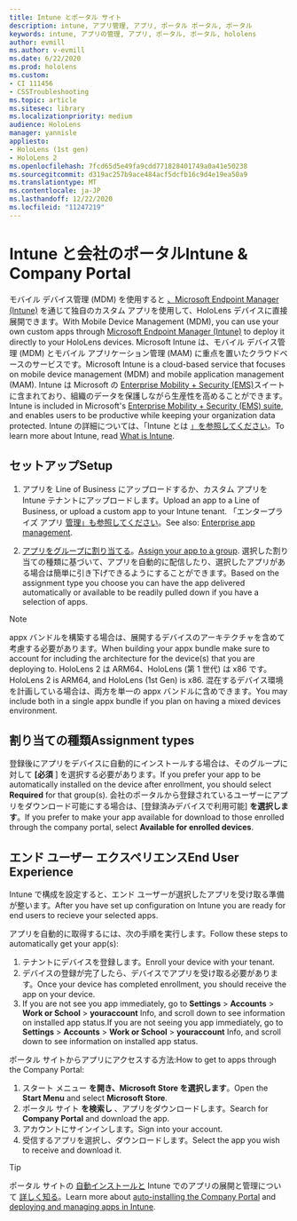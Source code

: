 ```yaml
---
title: Intune とポータル サイト
description: intune, アプリ管理, アプリ, ポータル ポータル, ポータル
keywords: intune, アプリの管理, アプリ, ポータル, ポータル, hololens
author: evmill
ms.author: v-evmill
ms.date: 6/22/2020
ms.prod: hololens
ms.custom:
- CI 111456
- CSSTroubleshooting
ms.topic: article
ms.sitesec: library
ms.localizationpriority: medium
audience: HoloLens
manager: yannisle
appliesto:
- HoloLens (1st gen)
- HoloLens 2
ms.openlocfilehash: 7fcd65d5e49fa9cdd771828401749a0a41e50238
ms.sourcegitcommit: d319ac257b9ace484acf5dcfb16c9d4e19ea50a9
ms.translationtype: MT
ms.contentlocale: ja-JP
ms.lasthandoff: 12/22/2020
ms.locfileid: "11247219"
---
```

# <span data-ttu-id="537d5-104">Intune と会社のポータル</span><span class="sxs-lookup"><span data-stu-id="537d5-104">Intune & Company Portal</span></span>

<span data-ttu-id="537d5-105">モバイル デバイス管理 (MDM) を使用すると [、Microsoft Endpoint Manager (Intune)](https://docs.microsoft.com/intune/windows-holographic-for-business) を通じて独自のカスタム アプリを使用して、HoloLens デバイスに直接展開できます。</span><span class="sxs-lookup"><span data-stu-id="537d5-105">With Mobile Device Management (MDM), you can use your own custom apps through [Microsoft Endpoint Manager (Intune)](https://docs.microsoft.com/intune/windows-holographic-for-business) to deploy it directly to your HoloLens devices.</span></span> <span data-ttu-id="537d5-106">Microsoft Intune は、モバイル デバイス管理 (MDM) とモバイル アプリケーション管理 (MAM) に重点を置いたクラウドベースのサービスです。</span><span class="sxs-lookup"><span data-stu-id="537d5-106">Microsoft Intune is a cloud-based service that focuses on mobile device management (MDM) and mobile application management (MAM).</span></span> <span data-ttu-id="537d5-107">Intune は Microsoft の [Enterprise Mobility + Security (EMS)](https://www.microsoft.com/microsoft-365/enterprise-mobility-security)スイートに含まれており、組織のデータを保護しながら生産性を高めることができます。</span><span class="sxs-lookup"><span data-stu-id="537d5-107">Intune is included in Microsoft's [Enterprise Mobility + Security (EMS) suite](https://www.microsoft.com/microsoft-365/enterprise-mobility-security), and enables users to be productive while keeping your organization data protected.</span></span> <span data-ttu-id="537d5-108">Intune の詳細については、「Intune とは [」を参照してください](https://docs.microsoft.com/mem/intune/fundamentals/what-is-intune)。</span><span class="sxs-lookup"><span data-stu-id="537d5-108">To learn more about Intune, read [What is Intune](https://docs.microsoft.com/mem/intune/fundamentals/what-is-intune).</span></span>

## <span data-ttu-id="537d5-109">セットアップ</span><span class="sxs-lookup"><span data-stu-id="537d5-109">Setup</span></span>

1. <span data-ttu-id="537d5-110">アプリを Line of Business にアップロードするか、カスタム アプリを Intune テナントにアップロードします。</span><span class="sxs-lookup"><span data-stu-id="537d5-110">Upload an app to a Line of Business, or upload a custom app to your Intune tenant.</span></span> <span data-ttu-id="537d5-111">「エンタープライズ アプリ [管理」も参照してください](https://docs.microsoft.com/windows/client-management/mdm/enterprise-app-management)。</span><span class="sxs-lookup"><span data-stu-id="537d5-111">See also: [Enterprise app management](https://docs.microsoft.com/windows/client-management/mdm/enterprise-app-management).</span></span>

2. <span data-ttu-id="537d5-112">[アプリをグループに割り当てる](https://docs.microsoft.com/mem/intune/apps/apps-deploy)。</span><span class="sxs-lookup"><span data-stu-id="537d5-112">[Assign your app to a group](https://docs.microsoft.com/mem/intune/apps/apps-deploy).</span></span> <span data-ttu-id="537d5-113">選択した割り当ての種類に基づいて、アプリを自動的に配信したり、選択したアプリがある場合は簡単に引き下げできるようにすることができます。</span><span class="sxs-lookup"><span data-stu-id="537d5-113">Based on the assignment type you choose you can have the app delivered automatically or available to be readily pulled down if you have a selection of apps.</span></span> 

> [!NOTE] 
> <span data-ttu-id="537d5-114">appx バンドルを構築する場合は、展開するデバイスのアーキテクチャを含めて考慮する必要があります。</span><span class="sxs-lookup"><span data-stu-id="537d5-114">When building your appx bundle make sure to account for including the architecture for the device(s) that you are deploying to.</span></span> <span data-ttu-id="537d5-115">HoloLens 2 は ARM64、HoloLens (第 1 世代) は x86 です。</span><span class="sxs-lookup"><span data-stu-id="537d5-115">HoloLens 2 is ARM64, and HoloLens (1st Gen) is x86.</span></span> <span data-ttu-id="537d5-116">混在するデバイス環境を計画している場合は、両方を単一の appx バンドルに含めできます。</span><span class="sxs-lookup"><span data-stu-id="537d5-116">You may include both in a single appx bundle if you plan on having a mixed devices environment.</span></span>

## <span data-ttu-id="537d5-117">割り当ての種類</span><span class="sxs-lookup"><span data-stu-id="537d5-117">Assignment types</span></span>

<span data-ttu-id="537d5-118">登録後にアプリをデバイスに自動的にインストールする場合は、そのグループに対して **[必須** ] を選択する必要があります。</span><span class="sxs-lookup"><span data-stu-id="537d5-118">If you prefer your app to be automatically installed on the device after enrollment, you should select **Required** for that group(s).</span></span>
<span data-ttu-id="537d5-119">会社のポータルから登録されているユーザーにアプリをダウンロード可能にする場合は、[登録済みデバイスで利用可能] **を選択します**。</span><span class="sxs-lookup"><span data-stu-id="537d5-119">If you prefer to make your app available for download to those enrolled through the company portal, select **Available for enrolled devices**.</span></span>


## <span data-ttu-id="537d5-120">エンド ユーザー エクスペリエンス</span><span class="sxs-lookup"><span data-stu-id="537d5-120">End User Experience</span></span>

<span data-ttu-id="537d5-121">Intune で構成を設定すると、エンド ユーザーが選択したアプリを受け取る準備が整います。</span><span class="sxs-lookup"><span data-stu-id="537d5-121">After you have set up configuration on Intune you are ready for end users to recieve your selected apps.</span></span>

<span data-ttu-id="537d5-122">アプリを自動的に取得するには、次の手順を実行します。</span><span class="sxs-lookup"><span data-stu-id="537d5-122">Follow these steps to automatically get your app(s):</span></span>
1. <span data-ttu-id="537d5-123">テナントにデバイスを登録します。</span><span class="sxs-lookup"><span data-stu-id="537d5-123">Enroll your device with your tenant.</span></span> 
2. <span data-ttu-id="537d5-124">デバイスの登録が完了したら、デバイスでアプリを受け取る必要があります。</span><span class="sxs-lookup"><span data-stu-id="537d5-124">Once your device has completed enrollment, you should receive the app on your device.</span></span> 
3. <span data-ttu-id="537d5-125">If you are not see you app immediately, go to **Settings**  >  **Accounts**  >  **Work or School**  >  **youraccount** Info, and scroll down to see information on installed app status.</span><span class="sxs-lookup"><span data-stu-id="537d5-125">If you are not seeing you app immediately, go to **Settings** > **Accounts** > **Work or School** > **youraccount** Info, and scroll down to see information on installed app status.</span></span>

<span data-ttu-id="537d5-126">ポータル サイトからアプリにアクセスする方法:</span><span class="sxs-lookup"><span data-stu-id="537d5-126">How to get to apps through the Company Portal:</span></span>
1. <span data-ttu-id="537d5-127">スタート メニュー **を開き、Microsoft** **Store を選択します**。</span><span class="sxs-lookup"><span data-stu-id="537d5-127">Open the **Start Menu** and select **Microsoft Store**.</span></span> 
2. <span data-ttu-id="537d5-128">ポータル サイト **を検索し** 、アプリをダウンロードします。</span><span class="sxs-lookup"><span data-stu-id="537d5-128">Search for **Company Portal** and download the app.</span></span>
3. <span data-ttu-id="537d5-129">アカウントにサインインします。</span><span class="sxs-lookup"><span data-stu-id="537d5-129">Sign into your account.</span></span>
4. <span data-ttu-id="537d5-130">受信するアプリを選択し、ダウンロードします。</span><span class="sxs-lookup"><span data-stu-id="537d5-130">Select the app you wish to receive and download it.</span></span>

> [!Tip]
> <span data-ttu-id="537d5-131">ポータル サイトの [自動インストールと](https://docs.microsoft.com/mem/intune/apps/company-portal-app) Intune でのアプリの展開と管理について [詳しく知る](https://docs.microsoft.com/mem/intune/fundamentals/windows-holographic-for-business#deploy-and-manage-apps)。</span><span class="sxs-lookup"><span data-stu-id="537d5-131">Learn more about [auto-installing the Company Portal](https://docs.microsoft.com/mem/intune/apps/company-portal-app) and [deploying and managing apps in Intune](https://docs.microsoft.com/mem/intune/fundamentals/windows-holographic-for-business#deploy-and-manage-apps).</span></span>
